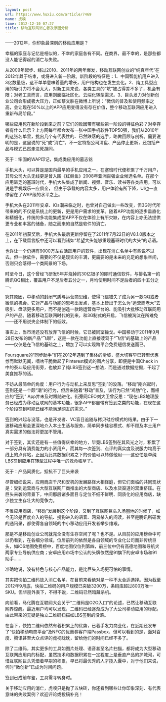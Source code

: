 ```yaml
---
layout: post
url: https://www.huxiu.com/article/7469
name: 虎嗅
time: 2012-12-10 07:27
title: 移动互联网消亡者及原因分析
---
```

——2012年，你印象最深刻的移动应用是？

幸福的家庭与记忆是相似的，不幸的家庭各有不同。在商界，最不幸的，是那些都没人能记得起的消亡与失败。

从2009年起步、经过2010、2011年的两年爆发，移动互联网创业的“纯真年代”在2012年趋于结束，或将进入新一阶段。新阶段的特征是：1、中国智能机用户进入3亿数量级，这不单单意味着量的增长，用户结构也在发生变化。2、纯工具型应用的吸引力将不会太大，对新工具来说，各类工具的“坑”被占得差不多了，机会有限；对老工具而言，应用则面临社区化、云端化转型需求。3、巨头发力对创新创业公司会形成极大压力，正如蔡文胜在微博上所说：“微信的普及和使用频率之高，会让现在50%以上的APP应用变得没有存在价值，整个移动互联网应用进入重新布局阶段。”

哪些应用死在新阶段到来之前？它们的败因带有哪些第一阶段的特征色彩？对幸存者有什么启示？上方网每年都会发布一张中国手机软件TOP50强，我们从2010年的这张名单里，挑出几个有代表性的、已然跌落的选手，略做回顾与剖析。需要说明的是，这里说的“死”或“消亡”，不一定特指公司清盘、产品停止更新，还包括产品与模式已然走进死胡同。

死于：牢固的WAP印记，集成类应用的墓志铭

手机大头，可以算是是国内最早的手机应用之一，在塞班时代便积累了千万用户，其母公司大头无线更是曾入围《红鲱鱼》2008年亚洲百强企业候选名单。在那个应用匮乏的塞班时代，手机大头集成了新闻、视频、音乐、读书等各类应用，可以说是手机娱乐一应俱全， 但由于承载的内容太多，用户体验有所下降，UI也一直停留在了WAP级的水平之上。

手机大头在2011年安卓、iOs潮来临之时，也曾对自己做出一些改变，但3G时代所带来的的不仅是系统上的更新，更是用户需求的变革。随着APP功能的逐步垂直化和精细化，传统的多功能集成型APP不仅在体验上有所欠缺，在内容上亦无法提供更专业和丰富的储备，随之而来的自然是软件的消亡。

在2011年初获奖后，手机大头最后更新停留在了2011年7月22日的V8.1.0版本之上，在下载留言版中还可以看到诸如“希望大头能够重现塞班时代的大头”的话语。

也许让一个仍拥有9000万左右活跃用户的软件，出现在消亡名单中有些说不过去。但一款软件，需要的不仅是现实的丰满，更需要的是未来的充足的想象空间，否则只会落得一个类网景的下场。

时至今日，这个曾经飞研发5年并烧掉的30亿银子的即时通信软件，与排名第一的腾讯QQ相比，覆盖用户不足后者五分之一，月均使用时间不足后者的四十五分之一。

究其原因，中移动的封闭气质与运营商思维，使得飞信错失了成为另一款QQ或者微信的机会。它对产品与功能的思考出发点，基本上皆出于怎么为“运营商老大”去吸引、盘活更多用户，而不是创造一款跨运营商平台的、能吸引大批移动互联网用户的产品。随着移动互联网时代的到来，和3G制式的开启，飞信被淘汰在所难免——还不用说央企体制下的低效。

事实上，当市场还没有放弃飞信的时候，它已被同室操戈。中国移动于2011年9月28日发布的新产品“飞聊”，这是一款在功能上直接凌驾于“飞信”的基础上的产品——仅仅是在飞信的基础之上，增加了可以实现跨平台免费短信发送而已。

Foursquare的“同步助手”们在2012年遇到了集体的滑坡，盛大切客早已转型优惠劵而默默无闻，嘀咕干脆做起了Pinterest模式的图片分享，即便是中国Check in中的泰斗级应用街旁，也放弃了纯LBS签到这一想法，而是通过数据挖掘，干起了美食推荐的活。

不妨从最简单的角度：用户行为与动机上来反思“签到”的没落。“移动”刚兴起时，签到还是一个颇“潮”的行为，但后来随着“移动”普及，该行为已然“鸡肋”化，而相应的“签到” App并未及时跟随进化。街旁网CEO刘大卫曾反思：“现在LBS地理服务已经成为移动互联网的基本功能，很多APP都自带有签到之类的功能，在现在这个阶段签到可能已经不能满足网友的需求。”

签到的兴起与没落，也是开发者、VC盲目追随与拷贝硅谷模式的结果。由于下一波移动应用会更深地介入本土生活与服务，简单同步硅谷模式、却不顾及本土用户真实需求的做法将更加不管用。

对于签到，其实还是有一些值得庆幸的地方，毕竟LBS签到在其风光之时，积累了一部分具有消费能力的小资用户，而其每一次签到、点评的真实度及说服力均高于线上的点评站，正因为此其数据积累之下的价值可以转做他用——这恐怕是单纯LBS签到应用在转型过程中唯一的救命稻草了。

死于：产品同质化，抵抗不了巨头来袭

尽管细细说来，应用商店千尺和安机的发展路径大相径庭，但它们面临的共同现状是：受到运营商与大型互联网厂商推出的大型商店、以及水货渠道的双重挤压。在巨头来袭的背景下，中间那层诸多面目与定位不细不鲜明、同质化的应用商店，缺少独立生存壮大的竞争力。

不惟应用商店，“移动”发展到这个阶段，又到了互联网巨头入场圈地的时候了，如今无论是百度介入的导航、搜狗进入的语音、网易杀入的阅读，甚至是腾讯所研发的通讯录，都使得各自领域的中小移动应用开发者举步维艰。

那是不是移动创业公司就完全没有生存空间了呢？也不是。从目前的应用榜单中可以仍看到，在各细分领域，位居前列的依然是各自领域的专业化公司而非传统巨头，如iOS地图免费榜中，百度地图仅位列第四，前三位中仍有高德地图和导航犬两家专业导航供应商；安卓应用市场中公认的头牌依然是91旗下的安卓市场和91助手……

准确地说，没有特色与核心产品能力，是比巨头入场更可怕的事情。

其实把快拍二维码放入消亡名单，在目前来看绝对是一种不太合适选择。因为截至2012年9月底，快拍二维码的用户规模已突破3200万，条码库超过800万唯一SKU。但华丽外表下，不得不说，二维码已然暗藏杀机。

向前看，马化腾在互联网大会关于“二维码是O2O入口”的论述，已然让移动互联网界惊醒。最近用户均可以发现，二维码已经逐渐成为了大公司移动应用的标配。由此带来的无疑是独立二维码扫描如LBS签到的没落。

在当下，快拍二维码依然有着积累上的优势，已着手发力商业化，在近期还发布了“快拍移动电商平台”及NFC的优惠券客户端Passbox，但可以看到的是，面对百度、腾讯甚至大众点评的虎视眈眈，留给他们的时间已经不多了。

除了二维码，其实更多的工具如图片处理、语音甚至名片扫描，都将成为大型移动互联网应用内的标配，虽然技术和数据积累在一定程度上是垂直产品的护城河，可惜互联网巨头凭借着早期的积累，早已将最优秀的人才揽入囊中，对于他们来说，何时“微创新”已成为时间问题。

签到已成前车鉴，工具需寻转身时。

关于移动应用的消亡，虎嗅只是抛了五块砖，你还看到哪些让你印象深刻、有代表意味的失败案例？欢迎评论或投稿补充！

